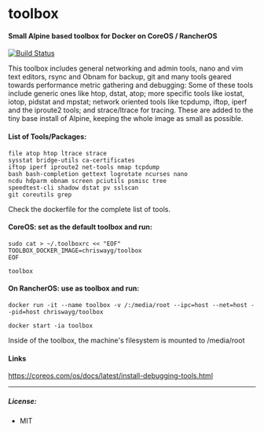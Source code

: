 # toolbox
#### Small Alpine based toolbox for Docker on CoreOS / RancherOS

[![Build Status](https://travis-ci.org/chriswayg/toolbox.svg?branch=master)](https://travis-ci.org/chriswayg/toolbox)

This toolbox includes general networking and admin tools, nano and vim text editors, rsync and Obnam for backup, git and many tools geared towards performance metric gathering and debugging: Some of these tools include generic ones like htop, dstat, atop; more specific tools like iostat, iotop, pidstat and mpstat; network oriented tools like tcpdump, iftop, iperf and the iproute2 tools; and strace/ltrace for tracing. These are added to the tiny base install of Alpine, keeping the whole image as small as possible.

#### List of Tools/Packages:

```
file atop htop ltrace strace
sysstat bridge-utils ca-certificates
iftop iperf iproute2 net-tools nmap tcpdump
bash bash-completion gettext logrotate ncurses nano
ncdu hdparm obnam screen pciutils psmisc tree
speedtest-cli shadow dstat pv sslscan
git coreutils grep
```

Check the dockerfile for the complete list of tools.

#### CoreOS: set as the default toolbox and run:

```
sudo cat > ~/.toolboxrc << "EOF"
TOOLBOX_DOCKER_IMAGE=chriswayg/toolbox
EOF

toolbox
```

#### On RancherOS: use as toolbox and run:

```
docker run -it --name toolbox -v /:/media/root --ipc=host --net=host --pid=host chriswayg/toolbox

docker start -ia toolbox
```


Inside of the toolbox, the machine's filesystem is mounted to /media/root


#### Links
https://coreos.com/os/docs/latest/install-debugging-tools.html

---
##### License:
- MIT
